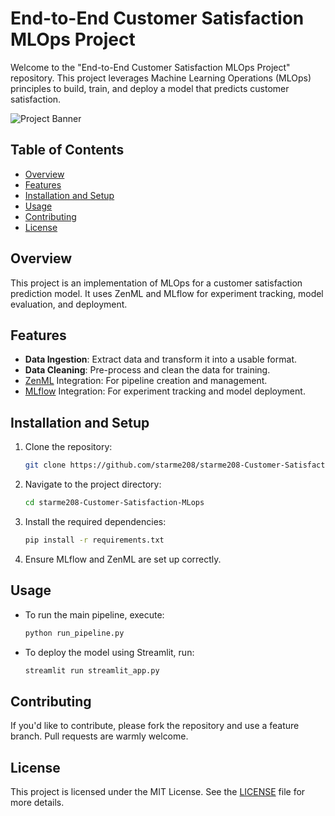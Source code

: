 
# End-to-End Customer Satisfaction MLOps Project

Welcome to the "End-to-End Customer Satisfaction MLOps Project" repository. This project leverages Machine Learning Operations (MLOps) principles to build, train, and deploy a model that predicts customer satisfaction.

![Project Banner](https://path.to.banner.image)

## Table of Contents

- [Overview](#overview)
- [Features](#features)
- [Installation and Setup](#installation-and-setup)
- [Usage](#usage)
- [Contributing](#contributing)
- [License](#license)

## Overview

This project is an implementation of MLOps for a customer satisfaction prediction model. It uses ZenML and MLflow for experiment tracking, model evaluation, and deployment. 

## Features

- **Data Ingestion**: Extract data and transform it into a usable format.
- **Data Cleaning**: Pre-process and clean the data for training.
- [ZenML](https://zenml.io/) Integration: For pipeline creation and management.
- [MLflow](https://mlflow.org/) Integration: For experiment tracking and model deployment.

## Installation and Setup

1. Clone the repository:
   ```bash
   git clone https://github.com/starme208/starme208-Customer-Satisfaction-MLops.git
   ```
   
2. Navigate to the project directory:
   ```bash
   cd starme208-Customer-Satisfaction-MLops
   ```

3. Install the required dependencies:
   ```bash
   pip install -r requirements.txt
   ```

4. Ensure MLflow and ZenML are set up correctly.

## Usage

- To run the main pipeline, execute:
  ```bash
  python run_pipeline.py
  ```

- To deploy the model using Streamlit, run:
  ```bash
  streamlit run streamlit_app.py
  ```

## Contributing

If you'd like to contribute, please fork the repository and use a feature branch. Pull requests are warmly welcome.

## License

This project is licensed under the MIT License. See the [LICENSE](./LICENSE) file for more details.
